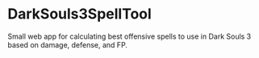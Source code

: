 # DarkSouls3SpellTool
Small web app for calculating best offensive spells to use in Dark Souls 3 based on damage, defense, and FP.
